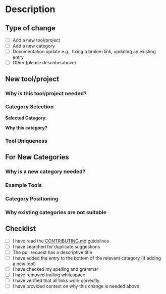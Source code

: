 # Description

<!-- Briefly describe what this pull request adds or changes. -->

## Type of change

<!-- Check all that apply. -->
- [ ] Add a new tool/project
- [ ] Add a new category
- [ ] Documentation update e.g., fixing a broken link, updating an existing entry
- [ ] Other (please describe above)

<!-- If you're adding a new tool or project, please complete this section. -->
## New tool/project

### Why is this tool/project needed?

<!--
Explain the problem it solves or the gap it fills.
How does it help organizations manage open source projects or OSPOs?
-->

### Category Selection

**Selected Category:** <!-- e.g., Code Reviews, GitHub Management, etc. -->

**Why this category?**

<!--
Explain why you chose this specific category.
If the tool fits multiple categories, explain why this is the primary use case.
-->

### Tool Uniqueness

<!-- If similar tools already exist in the list, explain what makes this tool unique or complementary. -->

<!-- If you're proposing a new category, please complete this section. -->
## For New Categories

### Why is a new category needed?

<!-- Explain what gap the new category would fill. -->

### Example Tools

<!--
Provide at least 2-3 examples of tools that would fit in this category.

1. 
1. 
-->

### Category Positioning

<!-- Suggest where the new category should be positioned in the list. -->

### Why existing categories are not suitable

<!-- Explain why existing categories don't work for these tools. -->

## Checklist

<!-- Check all that apply. -->
- [ ] I have read the [CONTRIBUTING.md](https://github.com/todogroup/awesome-ospo/blob/main/CONTRIBUTING.md) guidelines
- [ ] I have searched for duplicate suggestions
- [ ] The pull request has a descriptive title
- [ ] I have added the entry to the bottom of the relevant category (if adding a new tool)
- [ ] I have checked my spelling and grammar
- [ ] I have removed trailing whitespace
- [ ] I have verified that all links work correctly
- [ ] I have provided context on why this change is needed above
